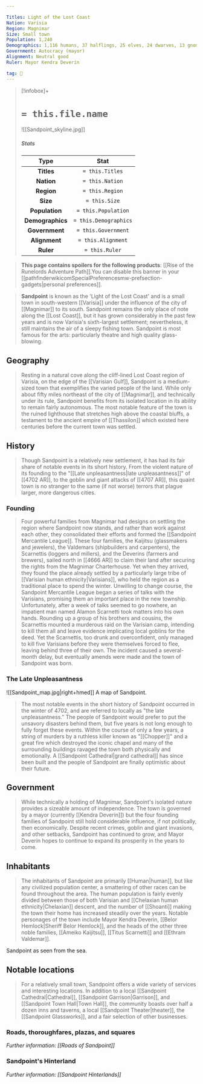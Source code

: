 ```yaml
---

Titles: Light of the Lost Coast
Nation: Varisia
Region: Magnimar
Size: Small town
Population: 1,240
Demographics: 1,116 humans, 37 halflings, 25 elves, 24 dwarves, 13 gnomes, 13 half-elves, 12 half-orcs
Government: Autocracy (mayor)
Alignment: Neutral good
Ruler: Mayor Kendra Deverin

tag: 🌃
---
```


> [!infobox]+
> #  `= this.file.name`
> ![[Sandpoint_skyline.jpg]]
> ##### Stats
> Type | Stat |
> :---:|:---:|
> **Titles** | `= this.Titles` |
> **Nation** | `= this.Nation` |
> **Region** | `= this.Region` |
> **Size** | `= this.Size` |
> **Population** | `= this.Population` |
> **Demographics** | `= this.Demographics` |
> **Government** | `= this.Government` |
> **Alignment** | `= this.Alignment` |
> **Ruler** | `= this.Ruler` |



> **This page contains spoilers for the following products**: [[Rise of the Runelords Adventure Path]].You can disable this banner in your [[pathfinderwikicomSpecialPreferencesmw-prefsection-gadgets|personal preferences]].


> **Sandpoint** is known as the 'Light of the Lost Coast' and is a small town in south-western [[Varisia]] under the influence of the city of [[Magnimar]] to its south. Sandpoint remains the only place of note along the [[Lost Coast]], but it has grown considerably in the past few years and is now Varisia's sixth-largest settlement; nevertheless, it still maintains the air of a sleepy fishing town. Sandpoint is most famous for the arts: particularly theatre and high quality glass-blowing.



## Geography

> Resting in a natural cove along the cliff-lined Lost Coast region of Varisia, on the edge of the [[Varisian Gulf]], Sandpoint is a medium-sized town that exemplifies the varied people of the land. While only about fifty miles northeast of the city of [[Magnimar]], and technically under its rule, Sandpoint benefits from its isolated location in its ability to remain fairly autonomous.  The most notable feature of the town is the ruined lighthouse that stretches high above the coastal bluffs, a testament to the ancient empire of [[Thassilon]] which existed here centuries before the current town was settled.


## History

> Though Sandpoint is a relatively new settlement, it has had its fair share of notable events in its short history.  From the violent nature of its founding to the "[[Late unpleasantness|late unpleasantness]]" of [[4702 AR]], to the goblin and giant attacks of [[4707 AR]], this quaint town is no stranger to the same (if not worse) terrors that plague larger, more dangerous cities.


### Founding

> Four powerful families from Magnimar had designs on settling the region where Sandpoint now stands, and rather than work against each other, they consolidated their efforts and formed the [[Sandpoint Mercantile League]]. These four families, the Kaijitsu (glassmakers and jewelers), the Valdemars (shipbuilders and carpenters), the Scarnettis (loggers and millers), and the Deverins (farmers and brewers), sailed north in [[4666 AR]] to claim their land after securing the rights from the Magnimar Charterhouse. Yet when they arrived, they found the place already settled by a particularly large tribe of [[Varisian human ethnicity|Varisians]], who held the region as a traditional place to spend the winter.
> Unwilling to change course, the Sandpoint Mercantile League began a series of talks with the Varisians, promising them an important place in the new township. Unfortunately, after a week of talks seemed to go nowhere, an impatient man named Alamon Scarnetti took matters into his own hands. Rounding up a group of his brothers and cousins, the Scarnettis mounted a murderous raid on the Varisian camp, intending to kill them all and leave evidence implicating local goblins for the deed. Yet the Scarnettis, too drunk and overconfident, only managed to kill five Varisians before they were themselves forced to flee, leaving behind three of their own. The incident caused a several-month delay, but eventually amends were made and the town of Sandpoint was born.


### The Late Unpleasantness

![[Sandpoint_map.jpg|right+hmed]] 
 A map of Sandpoint.
> The most notable events in the short history of Sandpoint occurred in the winter of 4702, and are referred to locally as "the late unpleasantness."  The people of Sandpoint would prefer to put the unsavory disasters behind them, but five years is not long enough to fully forget these events.  Within the course of only a few years, a string of murders by a ruthless killer known as "[[Chopper]]" and a great fire which destroyed the iconic chapel and many of the surrounding buildings ravaged the town both physically and emotionally.  A [[Sandpoint Cathedral|grand cathedral]] has since been built and the people of Sandpoint are finally optimistic about their future. 


## Government

> While technically a holding of Magnimar, Sandpoint's isolated nature provides a sizeable amount of independence. The town is governed by a mayor (currently [[Kendra Deverin]]) but the four founding families of Sandpoint still hold considerable influence, if not politically, then economically. Despite recent crimes, goblin and giant invasions, and other setbacks, Sandpoint has continued to grow, and Mayor Deverin hopes to continue to expand its prosperity in the years to come.


## Inhabitants

> The inhabitants of Sandpoint are primarily [[Human|human]], but like any civilized population center, a smattering of other races can be found throughout the area. The human population is fairly evenly divided between those of both Varisian and [[Chelaxian human ethnicity|Chelaxian]] descent, and the number of [[Shoanti]] making the town their home has increased steadily over the years. Notable personages of the town include Mayor Kendra Deverin, [[Belor Hemlock|Sheriff Belor Hemlock]], and the heads of the other three noble families, [[Ameiko Kaijitsu]], [[Titus Scarnetti]] and [[Ethram Valdemar]].

 
 Sandpoint as seen from the sea.

## Notable locations

> For a relatively small town, Sandpoint offers a wide variety of services and interesting locations. In addition to a local [[Sandpoint Cathedral|Cathedral]], [[Sandpoint Garrison|Garrison]], and [[Sandpoint Town Hall|Town Hall]], the community boasts over half a dozen inns and taverns, a local [[Sandpoint Theater|theater]], the [[Sandpoint Glassworks]], and a fair selection of other businesses.


### Roads, thoroughfares, plazas, and squares

*Further information: [[Roads of Sandpoint]]*


### Sandpoint's Hinterland

*Further information: [[Sandpoint Hinterlands]]*









